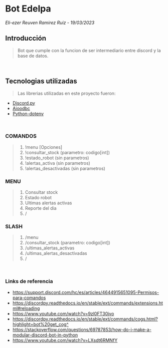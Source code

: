 # Bot Edelpa
<i> Eli-ezer Reuven Ramirez Ruiz - 19/03/2023 </i>

## Introducción
> Bot que cumple con la funcion de ser intermediario entre discord y la base de datos. <br>

<br>

## Tecnologias utilizadas

> Las librerias utilizadas en este proyecto fueron:
- [Discord.py](https://discordpy.readthedocs.io/en/stable/)
- [Aioodbc](https://github.com/aio-libs/aioodbc/)
- [Python-dotenv](https://pypi.org/project/python-dotenv/)

<br>
 
### COMANDOS
> 1) !menu [Opciones]
> 2) !consultar_stock (parametro: codigo[int])
> 3) !estado_robot (sin parametros)
> 4) !alertas_activa (sin parametros)
> 5) !alertas_desactivadas (sin parametros)

### MENU
> 1) Consultar stock  <br>
> 2) Estado robot <br>
> 3) Ultimas alertas activas <br>
> 4) Reporte del dia <br>
> 5) /

### SLASH 
> 1) /menu <br>
> 2) /consultar_stock (parametro: codigo[int]) <br>
> 3) /ultimas_alertas_activas <br>
> 4) /ultimas_alertas_desactivadas <br>
> 5) /

<br>

### Links de referencia
- https://support.discord.com/hc/es/articles/4644915651095-Permisos-para-comandos
- https://discordpy.readthedocs.io/en/stable/ext/commands/extensions.html#reloading
- https://www.youtube.com/watch?v=9zl0FT30jvo
- https://discordpy.readthedocs.io/en/stable/ext/commands/cogs.html?highlight=bot%20get_cog^
- https://stackoverflow.com/questions/69787853/how-do-i-make-a-modular-discord-bot-in-python
- https://www.youtube.com/watch?v=LXsdt6RMNfY